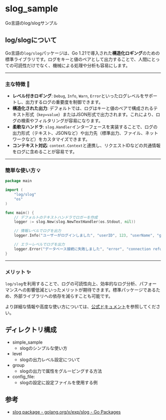 # slog_sample

Go言語のlog/slogサンプル

## log/slogについて

Go言語の`log/slog`パッケージは、Go 1.21で導入された**構造化ロギング**のための標準ライブラリです。ログをキーと値のペアとして出力することで、人間にとっての可読性だけでなく、機械による処理や分析も容易にします。

---
### 主な特徴 📝

* **レベル付きロギング**: `Debug`, `Info`, `Warn`, `Error`といったログレベルをサポートし、出力するログの重要度を制御できます。
* **構造化された出力**: デフォルトでは、ログはキーと値のペアで構成されるテキスト形式（`key=value`）またはJSON形式で出力されます。これにより、ログの検索やフィルタリングが容易になります。
* **柔軟なハンドラ**: `slog.Handler`インターフェースを実装することで、ログの出力形式（テキスト、JSONなど）や出力先（標準出力、ファイル、ネットワークなど）をカスタマイズできます。
* **コンテキスト対応**: `context.Context`と連携し、リクエストIDなどの共通情報をログに含めることが容易です。

---
### 簡単な使い方 💡

```go
package main

import (
	"log/slog"
	"os"
)

func main() {
	// デフォルトのテキストハンドラでロガーを作成
	logger := slog.New(slog.NewTextHandler(os.Stdout, nil))

	// 情報レベルでログを出力
	logger.Info("ユーザーがログインしました", "userID", 123, "userName", "gopher")

	// エラーレベルでログを出力
	logger.Error("データベース接続に失敗しました", "error", "connection refused")
}
```

---
### メリット ✨

`log/slog`を利用することで、ログの可読性向上、効率的なログ分析、パフォーマンスへの影響低減といったメリットが期待できます。標準パッケージであるため、外部ライブラリへの依存を減らすことも可能です。

より詳細な情報や高度な使い方については、[公式ドキュメント](https://pkg.go.dev/log/slog)を参照してください。

## ディレクトリ構成

- simple_sample
  - slogのシンプルな使い方
- level
  - slogの出力レベル設定について
- group
  - slogの出力で属性をグルーピングする方法
- config_file:
  - slogの設定に設定ファイルを使用する例 

## 参考

- [slog package \- golang\.org/x/exp/slog \- Go Packages](https://pkg.go.dev/golang.org/x/exp/slog)
